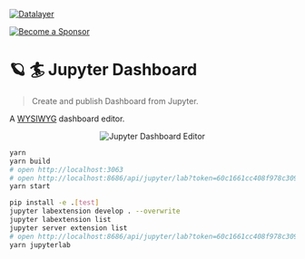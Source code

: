 [![Datalayer](https://assets.datalayer.tech/datalayer-25.svg)](https://datalayer.io)

[![Become a Sponsor](https://img.shields.io/static/v1?label=Become%20a%20Sponsor&message=%E2%9D%A4&logo=GitHub&style=flat&color=1ABC9C)](https://github.com/sponsors/datalayer)

# 🪐 🏄 Jupyter Dashboard

> Create and publish Dashboard from Jupyter.

A [WYSIWYG](https://en.wikipedia.org/wiki/WYSIWYG) dashboard editor.

<div align="center" style="text-align: center">
  <img alt="Jupyter Dashboard Editor" src="https://datalayer-jupyter-examples.s3.amazonaws.com/jupyter-dashboard-editor.gif" />
</div>

```bash
yarn
yarn build
# open http://localhost:3063
# open http://localhost:8686/api/jupyter/lab?token=60c1661cc408f978c309d04157af55c9588ff9557c9380e4fb50785750703da6
yarn start
```

```bash
pip install -e .[test]
jupyter labextension develop . --overwrite
jupyter labextension list
jupyter server extension list
# open http://localhost:8686/api/jupyter/lab?token=60c1661cc408f978c309d04157af55c9588ff9557c9380e4fb50785750703da6
yarn jupyterlab
```
